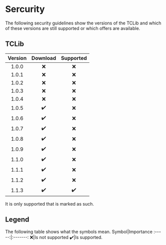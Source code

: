 # Sercurity #

The following security guidelines show the versions of the TCLib and which of these versions 
are still supported or which offers are available.

## TCLib ##

Version|Download|Supported
:-----:|:------:|:--------:
1.0.0|:x:|:x:
1.0.1|:x:|:x:
1.0.2|:x:|:x:
1.0.3|:x:|:x:
1.0.4|:x:|:x:
1.0.5|:heavy_check_mark:|:x:
1.0.6|:heavy_check_mark:|:x:
1.0.7|:heavy_check_mark:|:x:
1.0.8|:heavy_check_mark:|:x:
1.0.9|:heavy_check_mark:|:x:
1.1.0|:heavy_check_mark:|:x:
1.1.1|:heavy_check_mark:|:x:
1.1.2|:heavy_check_mark:|:x:
1.1.3|:heavy_check_mark:|:heavy_check_mark:

It is only supported that is marked as such.

## Legend ##
The following table shows what the symbols mean.
Symbol|Importance
:-----:|:-------:
:x:|Is not supported
:heavy_check_mark:|Is supported.

